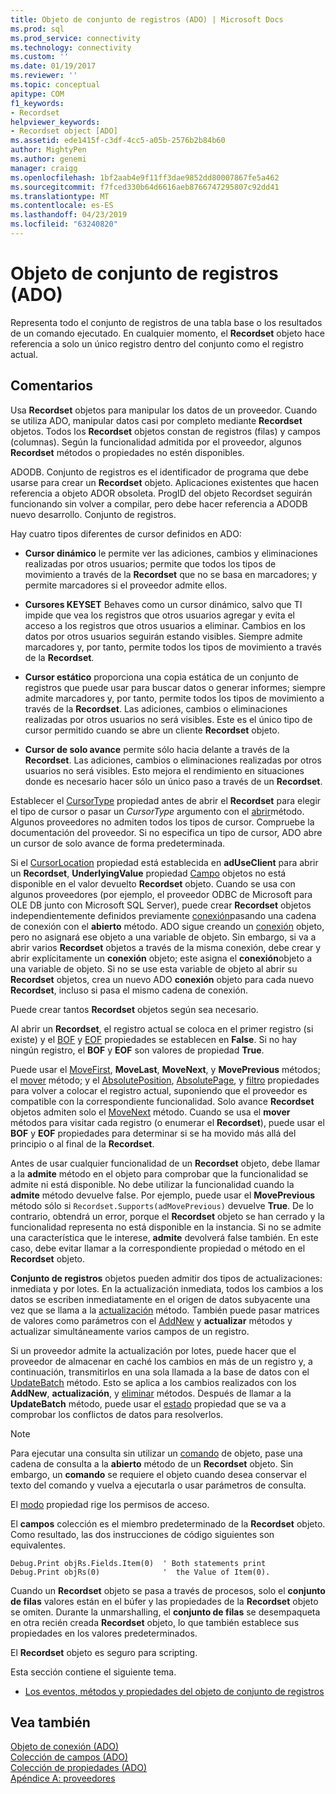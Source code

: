 ```yaml
---
title: Objeto de conjunto de registros (ADO) | Microsoft Docs
ms.prod: sql
ms.prod_service: connectivity
ms.technology: connectivity
ms.custom: ''
ms.date: 01/19/2017
ms.reviewer: ''
ms.topic: conceptual
apitype: COM
f1_keywords:
- Recordset
helpviewer_keywords:
- Recordset object [ADO]
ms.assetid: ede1415f-c3df-4cc5-a05b-2576b2b84b60
author: MightyPen
ms.author: genemi
manager: craigg
ms.openlocfilehash: 1bf2aab4e9f11ff3dae9852dd80007867fe5a462
ms.sourcegitcommit: f7fced330b64d6616aeb8766747295807c92dd41
ms.translationtype: MT
ms.contentlocale: es-ES
ms.lasthandoff: 04/23/2019
ms.locfileid: "63240820"
---
```

# <a name="recordset-object-ado"></a>Objeto de conjunto de registros (ADO)
Representa todo el conjunto de registros de una tabla base o los resultados de un comando ejecutado. En cualquier momento, el **Recordset** objeto hace referencia a solo un único registro dentro del conjunto como el registro actual.  
  
## <a name="remarks"></a>Comentarios  
 Usa **Recordset** objetos para manipular los datos de un proveedor. Cuando se utiliza ADO, manipular datos casi por completo mediante **Recordset** objetos. Todos los **Recordset** objetos constan de registros (filas) y campos (columnas). Según la funcionalidad admitida por el proveedor, algunos **Recordset** métodos o propiedades no estén disponibles.  
  
 ADODB. Conjunto de registros es el identificador de programa que debe usarse para crear un **Recordset** objeto. Aplicaciones existentes que hacen referencia a objeto ADOR obsoleta. ProgID del objeto Recordset seguirán funcionando sin volver a compilar, pero debe hacer referencia a ADODB nuevo desarrollo. Conjunto de registros.  
  
 Hay cuatro tipos diferentes de cursor definidos en ADO:  
  
-   **Cursor dinámico** le permite ver las adiciones, cambios y eliminaciones realizadas por otros usuarios; permite que todos los tipos de movimiento a través de la **Recordset** que no se basa en marcadores; y permite marcadores si el proveedor admite ellos.  
  
-   **Cursores KEYSET** Behaves como un cursor dinámico, salvo que TI impide que vea los registros que otros usuarios agregar y evita el acceso a los registros que otros usuarios a eliminar. Cambios en los datos por otros usuarios seguirán estando visibles. Siempre admite marcadores y, por tanto, permite todos los tipos de movimiento a través de la **Recordset**.  
  
-   **Cursor estático** proporciona una copia estática de un conjunto de registros que puede usar para buscar datos o generar informes; siempre admite marcadores y, por tanto, permite todos los tipos de movimiento a través de la **Recordset**. Las adiciones, cambios o eliminaciones realizadas por otros usuarios no será visibles. Este es el único tipo de cursor permitido cuando se abre un cliente **Recordset** objeto.  
  
-   **Cursor de solo avance** permite sólo hacia delante a través de la **Recordset**. Las adiciones, cambios o eliminaciones realizadas por otros usuarios no será visibles. Esto mejora el rendimiento en situaciones donde es necesario hacer sólo un único paso a través de un **Recordset**.  
  
 Establecer el [CursorType](../../../ado/reference/ado-api/cursortype-property-ado.md) propiedad antes de abrir el **Recordset** para elegir el tipo de cursor o pasar un *CursorType* argumento con el [abrir](../../../ado/reference/ado-api/open-method-ado-recordset.md)método. Algunos proveedores no admiten todos los tipos de cursor. Compruebe la documentación del proveedor. Si no especifica un tipo de cursor, ADO abre un cursor de solo avance de forma predeterminada.  
  
 Si el [CursorLocation](../../../ado/reference/ado-api/cursorlocation-property-ado.md) propiedad está establecida en **adUseClient** para abrir un **Recordset**, **UnderlyingValue** propiedad [Campo](../../../ado/reference/ado-api/field-object.md) objetos no está disponible en el valor devuelto **Recordset** objeto. Cuando se usa con algunos proveedores (por ejemplo, el proveedor ODBC de Microsoft para OLE DB junto con Microsoft SQL Server), puede crear **Recordset** objetos independientemente definidos previamente [conexión](../../../ado/reference/ado-api/connection-object-ado.md)pasando una cadena de conexión con el **abierto** método. ADO sigue creando un [conexión](../../../ado/reference/ado-api/connection-object-ado.md) objeto, pero no asignará ese objeto a una variable de objeto. Sin embargo, si va a abrir varios **Recordset** objetos a través de la misma conexión, debe crear y abrir explícitamente un **conexión** objeto; este asigna el **conexión**objeto a una variable de objeto. Si no se use esta variable de objeto al abrir su **Recordset** objetos, crea un nuevo ADO **conexión** objeto para cada nuevo **Recordset**, incluso si pasa el mismo cadena de conexión.  
  
 Puede crear tantos **Recordset** objetos según sea necesario.  
  
 Al abrir un **Recordset**, el registro actual se coloca en el primer registro (si existe) y el [BOF](../../../ado/reference/ado-api/bof-eof-properties-ado.md) y [EOF](../../../ado/reference/ado-api/bof-eof-properties-ado.md) propiedades se establecen en **False**. Si no hay ningún registro, el **BOF** y **EOF** son valores de propiedad **True**.  
  
 Puede usar el [MoveFirst](../../../ado/reference/ado-api/movefirst-movelast-movenext-and-moveprevious-methods-ado.md), **MoveLast**, **MoveNext**, y **MovePrevious** métodos; el [mover](../../../ado/reference/ado-api/move-method-ado.md) método; y el [AbsolutePosition](../../../ado/reference/ado-api/absoluteposition-property-ado.md), [AbsolutePage](../../../ado/reference/ado-api/absolutepage-property-ado.md), y [filtro](../../../ado/reference/ado-api/filter-property.md) propiedades para volver a colocar el registro actual, suponiendo que el proveedor es compatible con la correspondiente funcionalidad. Solo avance **Recordset** objetos admiten solo el [MoveNext](../../../ado/reference/ado-api/movefirst-movelast-movenext-and-moveprevious-methods-ado.md) método. Cuando se usa el **mover** métodos para visitar cada registro (o enumerar el **Recordset**), puede usar el **BOF** y **EOF** propiedades para determinar si se ha movido más allá del principio o al final de la **Recordset**.  
  
 Antes de usar cualquier funcionalidad de un **Recordset** objeto, debe llamar a la **admite** método en el objeto para comprobar que la funcionalidad se admite ni está disponible. No debe utilizar la funcionalidad cuando la **admite** método devuelve false. Por ejemplo, puede usar el **MovePrevious** método sólo si `Recordset.Supports(adMovePrevious)` devuelve **True**. De lo contrario, obtendrá un error, porque el **Recordset** objeto se han cerrado y la funcionalidad representa no está disponible en la instancia. Si no se admite una característica que le interese, **admite** devolverá false también. En este caso, debe evitar llamar a la correspondiente propiedad o método en el **Recordset** objeto.  
  
 **Conjunto de registros** objetos pueden admitir dos tipos de actualizaciones: inmediata y por lotes. En la actualización inmediata, todos los cambios a los datos se escriben inmediatamente en el origen de datos subyacente una vez que se llama a la [actualización](../../../ado/reference/ado-api/update-method.md) método. También puede pasar matrices de valores como parámetros con el [AddNew](../../../ado/reference/ado-api/addnew-method-ado.md) y **actualizar** métodos y actualizar simultáneamente varios campos de un registro.  
  
 Si un proveedor admite la actualización por lotes, puede hacer que el proveedor de almacenar en caché los cambios en más de un registro y, a continuación, transmitirlos en una sola llamada a la base de datos con el [UpdateBatch](../../../ado/reference/ado-api/updatebatch-method.md) método. Esto se aplica a los cambios realizados con los **AddNew**, **actualización**, y [eliminar](../../../ado/reference/ado-api/delete-method-ado-recordset.md) métodos. Después de llamar a la **UpdateBatch** método, puede usar el [estado](../../../ado/reference/ado-api/status-property-ado-recordset.md) propiedad que se va a comprobar los conflictos de datos para resolverlos.  
  
> [!NOTE]
>  Para ejecutar una consulta sin utilizar un [comando](../../../ado/reference/ado-api/command-object-ado.md) de objeto, pase una cadena de consulta a la **abierto** método de un **Recordset** objeto. Sin embargo, un **comando** se requiere el objeto cuando desea conservar el texto del comando y vuelva a ejecutarla o usar parámetros de consulta.  
  
 El [modo](../../../ado/reference/ado-api/mode-property-ado.md) propiedad rige los permisos de acceso.  
  
 El **campos** colección es el miembro predeterminado de la **Recordset** objeto. Como resultado, las dos instrucciones de código siguientes son equivalentes.  
  
```  
Debug.Print objRs.Fields.Item(0)  ' Both statements print   
Debug.Print objRs(0)              '  the Value of Item(0).  
```  
  
 Cuando un **Recordset** objeto se pasa a través de procesos, solo el **conjunto de filas** valores están en el búfer y las propiedades de la **Recordset** objeto se omiten. Durante la unmarshalling, el **conjunto de filas** se desempaqueta en otra recién creada **Recordset** objeto, lo que también establece sus propiedades en los valores predeterminados.  
  
 El **Recordset** objeto es seguro para scripting.  
  
 Esta sección contiene el siguiente tema.  
  
-   [Los eventos, métodos y propiedades del objeto de conjunto de registros](../../../ado/reference/ado-api/recordset-object-properties-methods-and-events.md)  
  
## <a name="see-also"></a>Vea también  
 [Objeto de conexión (ADO)](../../../ado/reference/ado-api/connection-object-ado.md)   
 [Colección de campos (ADO)](../../../ado/reference/ado-api/fields-collection-ado.md)   
 [Colección de propiedades (ADO)](../../../ado/reference/ado-api/properties-collection-ado.md)   
 [Apéndice A: proveedores](../../../ado/guide/appendixes/appendix-a-providers.md)

